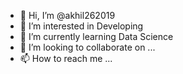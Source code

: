 - 👋 Hi, I’m @akhil262019
- 👀 I’m interested in Developing
- 🌱 I’m currently learning Data Science
- 💞️ I’m looking to collaborate on ...
- 📫 How to reach me ...

<!---
akhil262019/akhil262019 is a ✨ special ✨ repository because its `README.md` (this file) appears on your GitHub profile.
You can click the Preview link to take a look at your changes.
--->
